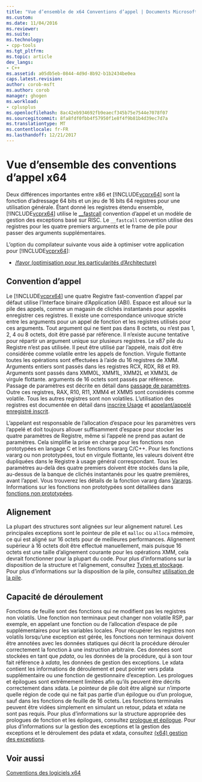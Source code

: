 ```yaml
---
title: "Vue d’ensemble de x64 Conventions d’appel | Documents Microsoft"
ms.custom: 
ms.date: 11/04/2016
ms.reviewer: 
ms.suite: 
ms.technology:
- cpp-tools
ms.tgt_pltfrm: 
ms.topic: article
dev_langs:
- C++
ms.assetid: a05db5eb-0844-4d9d-8b92-b1b2434be0ea
caps.latest.revision: 
author: corob-msft
ms.author: corob
manager: ghogen
ms.workload:
- cplusplus
ms.openlocfilehash: 8ac42eb934692fb9eaecf345b75e7544e7078f07
ms.sourcegitcommit: 8fa8fdf0fbb4f57950f1e8f4f9b81b4d39ec7d7a
ms.translationtype: MT
ms.contentlocale: fr-FR
ms.lasthandoff: 12/21/2017
---
```

# <a name="overview-of-x64-calling-conventions"></a>Vue d’ensemble des conventions d’appel x64
Deux différences importantes entre x86 et [!INCLUDE[vcprx64](../assembler/inline/includes/vcprx64_md.md)] sont la fonction d’adressage 64 bits et un jeu de 16 bits 64 registres pour une utilisation générale. Étant donné les registres étendu ensemble, [!INCLUDE[vcprx64](../assembler/inline/includes/vcprx64_md.md)] utilise le [__fastcall](../cpp/fastcall.md) convention d’appel et un modèle de gestion des exceptions basé sur RISC. Le `__fastcall` convention utilise des registres pour les quatre premiers arguments et le frame de pile pour passer des arguments supplémentaires.  
  
 L’option du compilateur suivante vous aide à optimiser votre application pour [!INCLUDE[vcprx64](../assembler/inline/includes/vcprx64_md.md)]:  
  
-   [/favor (optimisation pour les particularités d’Architecture)](../build/reference/favor-optimize-for-architecture-specifics.md)  
  
## <a name="calling-convention"></a>Convention d’appel  
 Le [!INCLUDE[vcprx64](../assembler/inline/includes/vcprx64_md.md)] une quatre Registre fast-convention d’appel par défaut utilise l’Interface binaire d’Application (ABI). Espace est alloué sur la pile des appels, comme un magasin de clichés instantanés pour appelés enregistrer ces registres. Il existe une correspondance univoque stricte entre les arguments pour un appel de fonction et les registres utilisés pour ces arguments. Tout argument qui ne tient pas dans 8 octets, ou n’est pas 1, 2, 4 ou 8 octets, doit être passé par référence. Il n’existe aucune tentative pour répartir un argument unique sur plusieurs registres. Le x87 pile du Registre n’est pas utilisée. Il peut être utilisé par l’appelé, mais doit être considérée comme volatile entre les appels de fonction. Virgule flottante toutes les opérations sont effectuées à l’aide du 16 registres de XMM. Arguments entiers sont passés dans les registres RCX, RDX, R8 et R9. Arguments sont passés dans XMM0L, XMM1L, XMM2L et XMM3L de virgule flottante. arguments de 16 octets sont passés par référence. Passage de paramètres est décrite en détail dans [passage de paramètres](../build/parameter-passing.md). Outre ces registres, RAX, R10, R11, XMM4 et XMM5 sont considérés comme volatile. Tous les autres registres sont non volatiles. L’utilisation des registres est documentée en détail dans [inscrire Usage](../build/register-usage.md) et [appelant/appelé enregistré inscrit](../build/caller-callee-saved-registers.md).  
  
 L’appelant est responsable de l’allocation d’espace pour les paramètres vers l’appelé et doit toujours allouer suffisamment d’espace pour stocker les quatre paramètres de Registre, même si l’appelé ne prend pas autant de paramètres. Cela simplifie la prise en charge pour les fonctions non prototypées en langage C et les fonctions vararg C/C++. Pour les fonctions vararg ou non prototypées, tout en virgule flottante, les valeurs doivent être dupliquées dans le Registre à usage général correspondant. Tous les paramètres au-delà des quatre premiers doivent être stockés dans la pile, au-dessus de la banque de clichés instantanés pour les quatre premières, avant l’appel. Vous trouverez les détails de la fonction vararg dans [Varargs](../build/varargs.md). Informations sur les fonctions non prototypées sont détaillées dans [fonctions non prototypées](../build/unprototyped-functions.md).  
  
## <a name="alignment"></a>Alignement  
 La plupart des structures sont alignées sur leur alignement naturel. Les principales exceptions sont le pointeur de pile et `malloc` ou `alloca` mémoire, ce qui est aligné sur 16 octets pour de meilleures performances. Alignement supérieur à 16 octets doit être effectué manuellement, mais puisque 16 octets est une taille d’alignement courante pour les opérations XMM, cela devrait fonctionner pour la plupart du code. Pour plus d’informations sur la disposition de la structure et l’alignement, consultez [Types et stockage](../build/types-and-storage.md). Pour plus d’informations sur la disposition de la pile, consultez [utilisation de la pile](../build/stack-usage.md).  
  
## <a name="unwindability"></a>Capacité de déroulement  
 Fonctions de feuille sont des fonctions qui ne modifient pas les registres non volatils. Une fonction non terminaux peut changer non volatile RSP, par exemple, en appelant une fonction ou de l’allocation d’espace de pile supplémentaires pour les variables locales. Pour récupérer les registres non volatils lorsqu’une exception est gérée, les fonctions non terminaux doivent être annotées avec les données statiques qui décrit la procédure dérouler correctement la fonction à une instruction arbitraire. Ces données sont stockées en tant que *pdata*, ou les données de la procédure, qui à son tour fait référence à *xdata*, les données de gestion des exceptions. Le xdata contient les informations de déroulement et peut pointer vers pdata supplémentaire ou une fonction de gestionnaire d’exception. Les prologues et épilogues sont extrêmement limitées afin qu’ils peuvent être décrits correctement dans xdata. Le pointeur de pile doit être aligné sur n’importe quelle région de code qui ne fait pas partie d’un épilogue ou d’un prologue, sauf dans les fonctions de feuille de 16 octets. Les fonctions terminales peuvent être vidées simplement en simulant un retour, pdata et xdata ne sont pas requis. Pour plus d’informations sur la structure appropriée des prologues de fonction et les épilogues, consultez [prologue et épilogue](../build/prolog-and-epilog.md). Pour plus d’informations sur la gestion des exceptions et la gestion des exceptions et le déroulement des pdata et xdata, consultez [(x64) gestion des exceptions](../build/exception-handling-x64.md).  
  
## <a name="see-also"></a>Voir aussi  
 [Conventions des logiciels x64](../build/x64-software-conventions.md)